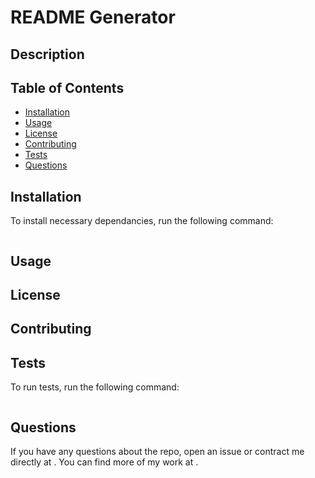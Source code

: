 # README Generator

## Description

## Table of Contents

* [Installation](#installation)
* [Usage](#usage)
* [License](#license)
* [Contributing](#contributing)
* [Tests](#test)
* [Questions](#questions)

## Installation

To install necessary dependancies, run the following command: 

```

```

## Usage

## License

## Contributing

## Tests

To run tests, run the following command:

```

```

## Questions

If you have any questions about the repo, open an issue or contract me directly at . You can find more of my work at .
